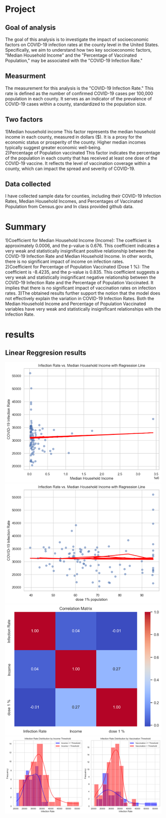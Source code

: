 # Project
## Goal of analysis
The goal of this analysis is to investigate the impact of socioeconomic factors on COVID-19 infection rates at the county level in the United States. Specifically, we aim to understand how two key socioeconomic factors, "Median Household Income" and the "Percentage of Vaccinated Population," may be associated with the "COVID-19 Infection Rate."
## Measurment
The measurement for this analysis is the "COVID-19 Infection Rate." This rate is defined as the number of confirmed COVID-19 cases per 100,000 population in each county. It serves as an indicator of the prevalence of COVID-19 cases within a county, standardized to the population size.
## Two factors
1)Median household income
This factor represents the median household income in each county, measured in dollars ($). It is a proxy for the economic status or prosperity of the county. Higher median incomes typically suggest greater economic well-being. \
2)Percentage of Population vaccinated
This factor indicates the percentage of the population in each county that has received at least one dose of the COVID-19 vaccine. It reflects the level of vaccination coverage within a county, which can impact the spread and severity of COVID-19.
## Data collected
I have collected sample data for counties, including their COVID-19 Infection Rates, Median Household Incomes, and Percentages of Vaccinated Population from Census.gov and In class provided github data.
# Summary
1)Coefficient for Median Household Income (Income): The coefficient is approximately 0.0006, and the p-value is 0.676. This coefficient indicates a very weak and statistically insignificant positive relationship between the COVID-19 Infection Rate and Median Household Income. In other words, there is no significant impact of income on infection rates. \
2)Coefficient for Percentage of Population Vaccinated (Dose 1 %): The coefficient is -8.4235, and the p-value is 0.835. This coefficient suggests a very weak and statistically insignificant negative relationship between the COVID-19 Infection Rate and the Percentage of Population Vaccinated. It implies that there is no significant impact of vaccination rates on infection rates.
3)The obtained results further support the notion that the model does not effectively explain the variation in COVID-19 Infection Rates. Both the Median Household Income and Percentage of Population Vaccinated variables have very weak and statistically insignificant relationships with the Infection Rate.
# results
## Linear Reggresion results
![income vs infection rate](math-project-images/linearreggression1.png) \
![dose !% vs infection rate](math-project-images/linearreggression2.png) \
![Correlation Matrix](math-project-images/correlation.png) \
![2-t-test](math-project-images/finalresults.png) 


